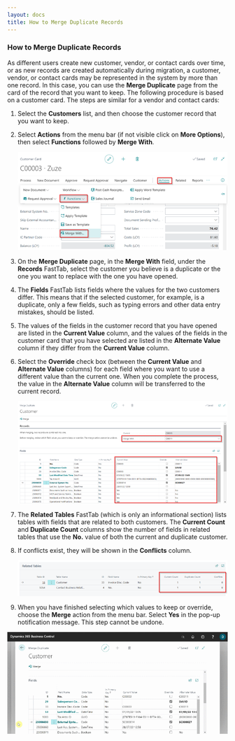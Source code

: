 ```yaml
---
layout: docs
title: How to Merge Duplicate Records
---
```


### How to Merge Duplicate Records
As different users create new customer, vendor, or contact cards over time, or as new records are created automatically during migration, a customer, vendor, or contact cards may be represented in the system by more than one record. In this case, you can use the **Merge Duplicate** page from the card of the record that you want to keep.
The following procedure is based on a customer card. The steps are similar for a vendor and contact cards:
1. Select the **Customers** list, and then choose the customer record that you want to keep.
2. Select **Actions** from the menu bar (if not visible click on **More Options**), then select **Functions** followed by **Merge With**.

   ![](media/garagehive-customer-merge-record1.png)

3. On the **Merge Duplicate** page, in the **Merge With** field, under the **Records** FastTab, select the customer you believe is a duplicate or the one you want to replace with the one you have opened.
4. The **Fields** FastTab lists fields where the values for the two customers differ. This means that if the selected customer, for example, is a duplicate, only a few fields, such as typing errors and other data entry mistakes, should be listed.
5. The values of the fields in the customer record that you have opened are listed in the **Current Value** column, and the values of the fields in the customer card that you have selected are listed in the **Alternate Value** column if they differ from the **Current Value** column.
6. Select the **Override** check box (between the **Current Value** and **Alternate Value** columns) for each field where you want to use a different value than the current one. When you complete the process, the value in the **Alternate Value** column will be transferred to the current record.

   ![](media/garagehive-customer-merge-record2.png)

7. The **Related Tables** FastTab (which is only an informational section) lists tables with fields that are related to both customers. The **Current Count** and **Duplicate Count** columns show the number of fields in related tables that use the **No.** value of both the current and duplicate customer.
8. If conflicts exist, they will be shown in the **Conflicts** column.

   ![](media/garagehive-customer-merge-record3.png)

9.  When you have finished selecting which values to keep or override, choose the **Merge** action from the menu bar. Select **Yes** in the pop-up notification message. This step cannot be undone.

   ![](media/garagehive-customer-merge-record4.gif)

